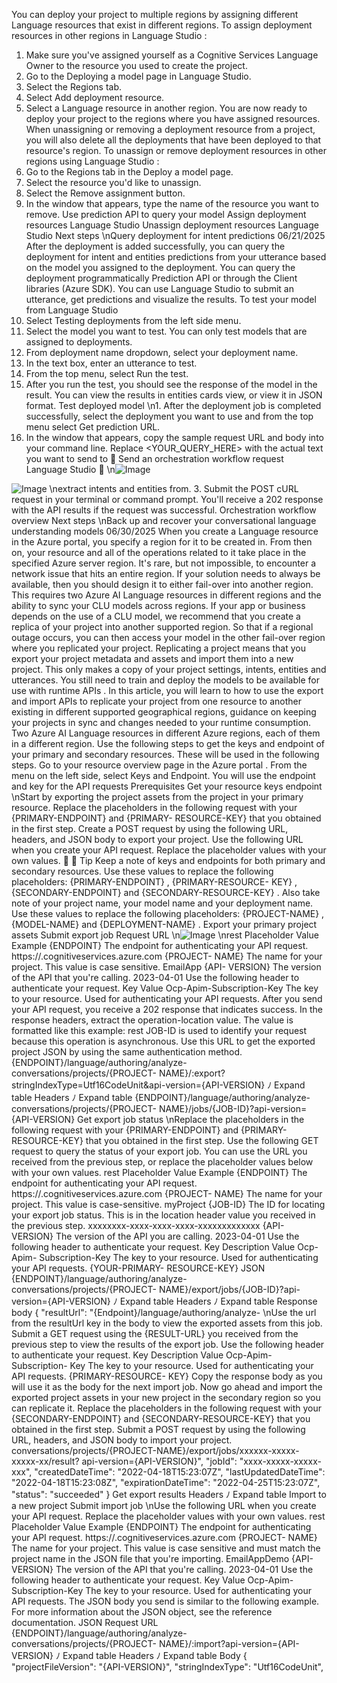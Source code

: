 You can deploy your project to multiple regions by assigning different Language resources that
exist in different regions.
To assign deployment resources in other regions in Language Studio
:
1. Make sure you've assigned yourself as a Cognitive Services Language Owner
 to the
resource you used to create the project.
2. Go to the Deploying a model page in Language Studio.
3. Select the Regions tab.
4. Select Add deployment resource.
5. Select a Language resource in another region.
You are now ready to deploy your project to the regions where you have assigned
resources.
When unassigning or removing a deployment resource from a project, you will also delete all
the deployments that have been deployed to that resource's region.
To unassign or remove deployment resources in other regions using Language Studio
:
1. Go to the Regions tab in the Deploy a model page.
2. Select the resource you'd like to unassign.
3. Select the Remove assignment button.
4. In the window that appears, type the name of the resource you want to remove.
Use prediction API to query your model
Assign deployment resources
Language Studio
Unassign deployment resources
Language Studio
Next steps
\nQuery deployment for intent predictions
06/21/2025
After the deployment is added successfully, you can query the deployment for intent and
entities predictions from your utterance based on the model you assigned to the deployment.
You can query the deployment programmatically Prediction API
 or through the Client
libraries (Azure SDK).
You can use Language Studio to submit an utterance, get predictions and visualize the results.
To test your model from Language Studio
1. Select Testing deployments from the left side menu.
2. Select the model you want to test. You can only test models that are assigned to
deployments.
3. From deployment name dropdown, select your deployment name.
4. In the text box, enter an utterance to test.
5. From the top menu, select Run the test.
6. After you run the test, you should see the response of the model in the result. You can
view the results in entities cards view, or view it in JSON format.
Test deployed model
\n1. After the deployment job is completed successfully, select the deployment you want
to use and from the top menu select Get prediction URL.
2. In the window that appears, copy the sample request URL and body into your
command line. Replace <YOUR_QUERY_HERE>  with the actual text you want to send to

Send an orchestration workflow request
Language Studio

\n![Image](images/page813_image1.png)

![Image](images/page813_image2.png)
\nextract intents and entities from.
3. Submit the POST  cURL request in your terminal or command prompt. You'll receive a
202 response with the API results if the request was successful.
Orchestration workflow overview
Next steps
\nBack up and recover your conversational
language understanding models
06/30/2025
When you create a Language resource in the Azure portal, you specify a region for it to be
created in. From then on, your resource and all of the operations related to it take place in the
specified Azure server region. It's rare, but not impossible, to encounter a network issue that
hits an entire region. If your solution needs to always be available, then you should design it to
either fail-over into another region. This requires two Azure AI Language resources in different
regions and the ability to sync your CLU models across regions.
If your app or business depends on the use of a CLU model, we recommend that you create a
replica of your project into another supported region. So that if a regional outage occurs, you
can then access your model in the other fail-over region where you replicated your project.
Replicating a project means that you export your project metadata and assets and import them
into a new project. This only makes a copy of your project settings, intents, entities and
utterances. You still need to train and deploy the models to be available for use with runtime
APIs
.
In this article, you will learn to how to use the export and import APIs to replicate your project
from one resource to another existing in different supported geographical regions, guidance
on keeping your projects in sync and changes needed to your runtime consumption.
Two Azure AI Language resources in different Azure regions, each of them in a different
region.
Use the following steps to get the keys and endpoint of your primary and secondary resources.
These will be used in the following steps.
Go to your resource overview page in the Azure portal
. From the menu on the left side,
select Keys and Endpoint. You will use the endpoint and key for the API requests
Prerequisites
Get your resource keys endpoint
\nStart by exporting the project assets from the project in your primary resource.
Replace the placeholders in the following request with your {PRIMARY-ENDPOINT}  and {PRIMARY-
RESOURCE-KEY}  that you obtained in the first step.
Create a POST  request by using the following URL, headers, and JSON body to export your
project.
Use the following URL when you create your API request. Replace the placeholder values with
your own values.

 Tip
Keep a note of keys and endpoints for both primary and secondary resources. Use these
values to replace the following placeholders: {PRIMARY-ENDPOINT} , {PRIMARY-RESOURCE-
KEY} , {SECONDARY-ENDPOINT}  and {SECONDARY-RESOURCE-KEY} . Also take note of your project
name, your model name and your deployment name. Use these values to replace the
following placeholders: {PROJECT-NAME} , {MODEL-NAME}  and {DEPLOYMENT-NAME} .
Export your primary project assets
Submit export job
Request URL
\n![Image](images/page816_image1.png)
\nrest
Placeholder
Value
Example
{ENDPOINT}
The endpoint for authenticating
your API request.
https://<your-custom-
subdomain>.cognitiveservices.azure.com
{PROJECT-
NAME}
The name for your project. This
value is case sensitive.
EmailApp
{API-
VERSION}
The version of the API that you're
calling.
2023-04-01
Use the following header to authenticate your request.
Key
Value
Ocp-Apim-Subscription-Key
The key to your resource. Used for authenticating your API requests.
After you send your API request, you receive a 202  response that indicates success. In the
response headers, extract the operation-location  value. The value is formatted like this
example:
rest
JOB-ID  is used to identify your request because this operation is asynchronous. Use this URL to
get the exported project JSON by using the same authentication method.
{ENDPOINT}/language/authoring/analyze-conversations/projects/{PROJECT-
NAME}/:export?stringIndexType=Utf16CodeUnit&api-version={API-VERSION}
ﾉ
Expand table
Headers
ﾉ
Expand table
{ENDPOINT}/language/authoring/analyze-conversations/projects/{PROJECT-
NAME}/jobs/{JOB-ID}?api-version={API-VERSION}
Get export job status
\nReplace the placeholders in the following request with your {PRIMARY-ENDPOINT}  and {PRIMARY-
RESOURCE-KEY}  that you obtained in the first step.
Use the following GET request to query the status of your export job. You can use the URL you
received from the previous step, or replace the placeholder values below with your own values.
rest
Placeholder
Value
Example
{ENDPOINT}
The endpoint for authenticating your
API request.
https://<your-custom-
subdomain>.cognitiveservices.azure.com
{PROJECT-
NAME}
The name for your project. This value is
case-sensitive.
myProject
{JOB-ID}
The ID for locating your export job
status. This is in the location  header
value you received in the previous step.
xxxxxxxx-xxxx-xxxx-xxxx-xxxxxxxxxxxxx
{API-
VERSION}
The version of the API you are calling.
2023-04-01
Use the following header to authenticate your request.
Key
Description
Value
Ocp-Apim-
Subscription-Key
The key to your resource. Used for authenticating
your API requests.
{YOUR-PRIMARY-
RESOURCE-KEY}
JSON
{ENDPOINT}/language/authoring/analyze-conversations/projects/{PROJECT-
NAME}/export/jobs/{JOB-ID}?api-version={API-VERSION}
ﾉ
Expand table
Headers
ﾉ
Expand table
Response body
{
  "resultUrl": "{Endpoint}/language/authoring/analyze-
\nUse the url from the resultUrl  key in the body to view the exported assets from this job.
Submit a GET request using the {RESULT-URL}  you received from the previous step to view the
results of the export job.
Use the following header to authenticate your request.
Key
Description
Value
Ocp-Apim-Subscription-
Key
The key to your resource. Used for authenticating your
API requests.
{PRIMARY-RESOURCE-
KEY}
Copy the response body as you will use it as the body for the next import job.
Now go ahead and import the exported project assets in your new project in the secondary
region so you can replicate it.
Replace the placeholders in the following request with your {SECONDARY-ENDPOINT}  and
{SECONDARY-RESOURCE-KEY}  that you obtained in the first step.
Submit a POST  request by using the following URL, headers, and JSON body to import your
project.
conversations/projects/{PROJECT-NAME}/export/jobs/xxxxxx-xxxxx-xxxxx-xx/result?
api-version={API-VERSION}",
  "jobId": "xxxx-xxxxx-xxxxx-xxx",
  "createdDateTime": "2022-04-18T15:23:07Z",
  "lastUpdatedDateTime": "2022-04-18T15:23:08Z",
  "expirationDateTime": "2022-04-25T15:23:07Z",
  "status": "succeeded"
}
Get export results
Headers
ﾉ
Expand table
Import to a new project
Submit import job
\nUse the following URL when you create your API request. Replace the placeholder values with
your own values.
rest
Placeholder
Value
Example
{ENDPOINT}
The endpoint for authenticating your API
request.
https://<your-custom-
subdomain>.cognitiveservices.azure.com
{PROJECT-
NAME}
The name for your project. This value is
case sensitive and must match the
project name in the JSON file that you're
importing.
EmailAppDemo
{API-
VERSION}
The version of the API that you're calling.
2023-04-01
Use the following header to authenticate your request.
Key
Value
Ocp-Apim-Subscription-Key
The key to your resource. Used for authenticating your API requests.
The JSON body you send is similar to the following example. For more information about the
JSON object, see the reference documentation.
JSON
Request URL
{ENDPOINT}/language/authoring/analyze-conversations/projects/{PROJECT-
NAME}/:import?api-version={API-VERSION}
ﾉ
Expand table
Headers
ﾉ
Expand table
Body
{
  "projectFileVersion": "{API-VERSION}",
  "stringIndexType": "Utf16CodeUnit",